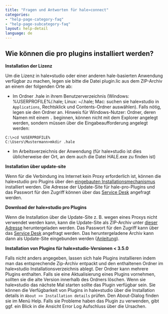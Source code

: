 ```yaml
---
title: "Fragen und Antworten für hale»connect"
categories:
- "help-page-category-faq"
- "help-page-subcategory-faq"
layout: help-detail
language: de
---
```


<h2>Wie können die pro plugins installiert werden?</h2>

**Installation der Lizenz**

Um die Lizenz in hale»studio oder einer anderen hale-basierten Anwendung verfügbar zu machen, 
legen sie bitte die Datei plugin.lic aus dem ZIP-Archiv an einem der folgenden Orte ab:

- Im Ordner .hale in ihrem Benutzerverzeichnis (Windows: %USERPROFILE%/.hale; Linux: ~/.hale; 
Mac: suchen sie hale»studio in <code>Applications</code>, Rechtsklick und Contents-Ordner auswählen). 
Falls nötig, legen sie den Ordner an. Hinweis für Windows-Nutzer: Ordner, deren Namen mit einem <code>.</code> beginnen, 
können nicht mit dem Explorer angelegt werden, sondern müssen über die Eingabeaufforderung angelegt werden:

```
C:\>cd %USERPROFILE%
C:\Users\Mustermann>mkdir .hale
```

- Im Arbeitsverzeichnis der Anwendung (für hale»studio ist dies üblicherweise der Ort, an dem auch die Datei HALE.exe zu finden ist)

**Installation über update-site**

Wenn für die Verbindung ins Internet kein Proxy erforderlich ist, 
können die hale»studio pro Plugins über den <a target="_blank" href="http://help.halestudio.org/latest/index.jsp?topic=%2Feu.esdihumboldt.hale.doc.user%2Fhtml%2Fgetting_started%2Finstall_plugins.html&cp%3D0_2_3">eingebauten Installationsmechanismus</a> installiert werden.
Die Adresse der Update-Site für hale-pro-Plugins und das Passwort für den Zugriff können über das <a target="_blank" href="https://wetransform.atlassian.net/servicedesk/customer/portal/1">Service Desk</a> angefragt werden.

**Download der hale»studio pro Plugins**

Wenn die Installation über die Update-Site z. B. wegen eines Proxys nicht verwendet werden kann, 
kann die Update-Site als ZIP-Archiv unter <a target="_blank" href="https://wetransform.app.box.com/v/hale-pro-plugins">dieser Adresse</a> heruntergeladen werden.
Das Passwort für den Zugriff kann über das <a target="_blank" href="https://wetransform.atlassian.net/servicedesk/customer/portal/1">Service Desk</a> angefragt werden.
Das heruntergeladene Archiv kann dann als Update-Site eingebunden werden (<a target="_blank" href="http://help.halestudio.org/latest/index.jsp?topic=%2Feu.esdihumboldt.hale.doc.user%2Fhtml%2Fgetting_started%2Finstall_plugins.html&cp%3D0_2_3">Anleitung</a>).


**Installation von Plugins für hale»studio-Versionen < 3.5.0**

Falls nicht anders angegeben, lassen sich hale Plugins installieren indem man das entsprechende Zip-Archiv entpackt und den enthaltenen Ordner 
im hale»studio Installationsverzeichnis ablegt. Der Ordner kann mehrere Plugins enthalten. 
Falls sie eine Aktualisierung eines Plugins vornehmen, sollten sie die alte Version innerhalb des Ordners löschen.
Wenn sie hale»studio das nächste Mal starten sollte das Plugin verfügbar sein. 
Sie können die Verfügbarkeit von Plugins in hale»studio über die Installation details in <code>About >> Installation details</code> prüfen. 
Den About-Dialog finden sie im Menü Help. Falls sie Probleme haben das Plugin zu verwenden, gibt ggf. ein Blick in die Ansicht Error Log Aufschluss über die Ursachen.

